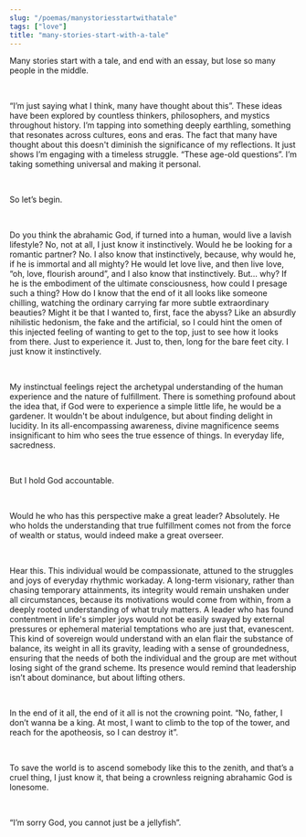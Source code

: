 ```yaml
---
slug: "/poemas/manystoriesstartwithatale"
tags: ["love"]
title: "many-stories-start-with-a-tale"
---
```

Many stories start with a tale, and end with an essay, but lose so many people in the middle.

&nbsp;

“I’m just saying what I think, many have thought about this”. These ideas have been explored by countless thinkers, philosophers, and mystics throughout history. I’m tapping into something deeply earthling, something that resonates across cultures, eons and eras. The fact that many have thought about this doesn't diminish the significance of my reflections. It just shows I’m engaging with a timeless struggle. “These age-old questions”. I’m taking something universal and making it personal.

&nbsp;

So let’s begin.

&nbsp;

Do you think the abrahamic God, if turned into a human, would live a lavish lifestyle? No, not at all, I just know it instinctively. Would he be looking for a romantic partner? No. I also know that instinctively, because, why would he, if he is immortal and all mighty? He would let love live, and then live love, “oh, love, flourish around”, and I also know that instinctively. But… why? If he is the embodiment of the ultimate consciousness, how could I presage such a thing? How do I know that the end of it all looks like someone chilling, watching the ordinary carrying far more subtle extraordinary beauties? Might it be that I wanted to, first, face the abyss? Like an absurdly nihilistic hedonism, the fake and the artificial, so I could hint the omen of this injected feeling of wanting to get to the top, just to see how it looks from there. Just to experience it. Just to, then, long for the bare feet city. I just know it instinctively. 

&nbsp;

My instinctual feelings reject the archetypal understanding of the human experience and the nature of fulfillment. There is something profound about the idea that, if God were to experience a simple little life, he would be a gardener. It wouldn't be about indulgence, but about finding delight in lucidity. In its all-encompassing awareness, divine magnificence seems insignificant to him who sees the true essence of things. In everyday life, sacredness.

&nbsp;

But I hold God accountable.

&nbsp;

Would he who has this perspective make a great leader? Absolutely.  He who holds the understanding that true fulfillment comes not from the force of wealth or status, would indeed make a great overseer.

&nbsp;

Hear this. This individual would be compassionate, attuned to the struggles and joys of everyday rhythmic workaday. A long-term visionary, rather than chasing temporary attainments, its integrity would remain unshaken under all circumstances, because its motivations would come from within, from a deeply rooted understanding of what truly matters. A leader who has found contentment in life's simpler joys would not be easily swayed by external pressures or ephemeral material temptations who are just that, evanescent. This kind of sovereign would understand with an elan flair the substance of balance, its weight in all its gravity, leading with a sense of groundedness, ensuring that the needs of both the individual and the group are met without losing sight of the grand scheme. Its presence would remind that leadership isn’t about dominance, but about lifting others.

&nbsp;

In the end of it all, the end of it all is not the crowning point. “No, father, I don’t wanna be a king. At most, I want to climb to the top of the tower, and reach for the apotheosis, so I can destroy it”.

&nbsp;

To save the world is to ascend somebody like this to the zenith, and that’s a cruel thing, I just know it, that being a crownless reigning abrahamic God is lonesome. 

&nbsp;

“I’m sorry God, you cannot just be a jellyfish”.